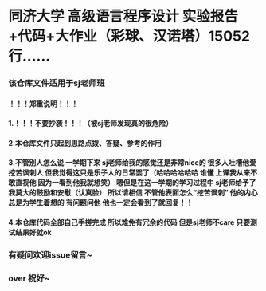 # 同济大学 高级语言程序设计 实验报告+代码+大作业（彩球、汉诺塔）15052行......
###  该仓库文件适用于sj老师班

#### ！！！郑重说明！！！

#### 1.！！！不要抄袭！！！（被sj老师发现真的很危险）
#### 2.本仓库文件只起到思路点拨、答疑、参考的作用
#### 3.不管别人怎么说 一学期下来 sj老师给我的感觉还是非常nice的 很多人吐槽他爱挖苦讽刺人 但我觉得这只是乐子人的日常罢了（哈哈哈哈哈哈 谁懂 上课我从来不敢直视他 因为一看到他我就想笑）  嗯但是在这一学期的学习过程中 sj老师给予了我莫大的鼓励和安慰（认真脸） 所以请相信 不管他表面怎么“挖苦讽刺” 他的内心总是为学生着想的 有问题问他 他也一定会看到了就回复！！
#### 4.本仓库代码全部自己手搓完成 所以难免有冗余的代码 但是sj老师不care 只要测试结果好就ok
 
###  有疑问欢迎issue留言~ 
###  over 祝好~
